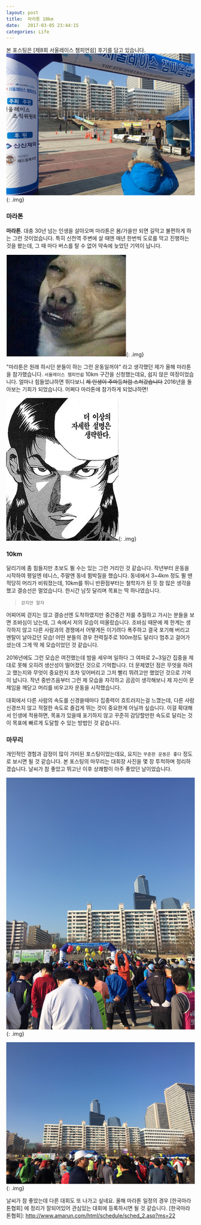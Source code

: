```yaml
---
layout: post
title:  마라톤 10km
date:   2017-03-05 23:44:15
categories: Life
---
```


본 포스팅은 [제8회 서울레이스 챔피언쉽] 후기를 담고 있습니다.
![제8회 서울레이스 챔피언쉽](/assets/images/marathon_0225/entrance.jpg){: .img}


### 마라톤

**마라톤**. 대충 30년 넘는 인생을 살아오며 마라톤은 봄/가을만 되면 길막고 불편하게 하는 그런 것이었습니다.
특히 신천역 주변에 살 때엔 매년 한번씩 도로를 막고 진행하는 것을 봤는데, 그 때 마다 버스를 탈 수 없어 약속에 늦었던 기억이 납니다.

![아련한 기억](/assets/images/marathon_0225/fun1.jpg){: .img}


"마라톤은 원래 하시던 분들이 하는 그런 운동일꺼야" 라고 생각했던 제가 올해 마라톤을 참가했습니다.
`서울레이스 챔피언쉽` 10km 구간을 신청했는데요, 쉽지 않은 여정이었습니다.
얼마나 힘들었냐하면 뛰다보니 <del>제 인생이 주마등처럼 스쳐갔습니다</del> 2016년을 돌아보는 기회가 되었습니다.
어쩌다 마라톤에 참가하게 되었냐하면!

![더 이상의 자세한 설명은 생략한다](/assets/images/meme/no_any_more_explanation.jpg){: .img}


### 10km

달리기에 좀 힘들지만 초보도 뛸 수는 있는 그런 거리인 것 같습니다.
작년부터 운동을 시작하여 평일엔 테니스, 주말엔 동네 뜀박질을 했습니다.
동네에서 3~4km 정도 뛸 땐 적당히 머리가 비워졌는데, 10km를 뛰니 반환점부터는 철학자가 된 듯 참 많은 생각을 했고 결승선은 멀었습니다.
한시간 남짓 달리며 목표는 딱 하나였습니다.

> `걷지만 말자`


어찌어찌 걷지는 않고 결승선엔 도착하였지만 중간중간 저를 추월하고 가시는 분들을 보면 조바심이 났는데, 그 속에서 저의 모습이 떠올랐습니다.
조바심 때문에 제 한계는 생각하지 않고 다른 사람과의 경쟁에서 어떻게든 이기려다 폭주하고 결국 포기해 버리고 멘탈이 날아갔던 모습!
어떤 분들의 경우 전력질주로 100m정도 달리다 멈추고 걸어가셨는데 그게 딱 제 모습이었던 것 같습니다.

2016년에도 그런 모습은 여전했는데 밤을 세우며 일하다 그 여파로 2~3일간 집중을 제대로 못해 오히려 생산성이 떨어졌던 것으로 기억합니다.
더 문제였던 점은 무엇을 하려고 했는지와 무엇이 중요한지 조차 잊어버리고 그저 빨리 뛰려고만 했었던 것으로 기억이 납니다.
작년 중반즈음부터 그런 제 모습을 자각하고 곰곰이 생각해보니 제 자신이 문제임을 깨닫고 머리를 비우고자 운동을 시작했습니다.

대회에서 다른 사람의 속도를 신경쓸때마다 집중력이 흐트러지는걸 느꼈는데, 다른 사람 신경쓰지 않고 적절한 속도로 즐겁게 뛰는 것이 중요한게 아닐까 싶습니다.
이걸 확대해서 인생에 적용하면, 목표가 있을때 포기하지 않고 꾸준히 감당할만한 속도로 달리는 것이 목표에 빠르게 도달할 수 있는 방법인 것 같습니다.


### 마무리

개인적인 경험과 감정이 많이 가미된 포스팅이었는데요, 요지는 `꾸준한 운동은 좋다` 정도로 보시면 될 것 같습니다.
본 포스팅의 마무리는 대회장 사진을 몇 장 투척하며 정리하겠습니다.
날씨가 참 좋았고 뛰고난 이후 상쾌함이 아주 좋았던 날이었습니다.

![제8회 서울레이스 챔피언쉽](/assets/images/marathon_0225/crowd1.jpg){: .img}

![제8회 서울레이스 챔피언쉽](/assets/images/marathon_0225/crowd2.jpg){: .img}

날씨가 참 좋았는데 다른 대회도 또 나가고 싶네요.
올해 마라톤 일정의 경우 [한국마라톤협회] 에 정리가 잘되어있어 관심있는 대회에 등록하시면 될 것 같습니다.
[한국마라톤협회]: http://www.amarun.com/html/schedule/sched_2.asp?ms=22
